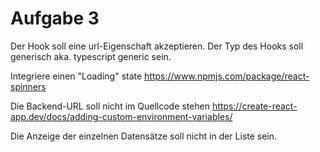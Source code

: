 # Aufgabe 3

Der Hook soll eine url-Eigenschaft akzeptieren.
Der Typ des Hooks soll generisch aka. typescript generic sein.

Integriere einen "Loading" state
https://www.npmjs.com/package/react-spinners

Die Backend-URL soll nicht im Quellcode stehen
https://create-react-app.dev/docs/adding-custom-environment-variables/

Die Anzeige der einzelnen Datensätze soll nicht in der Liste sein.
